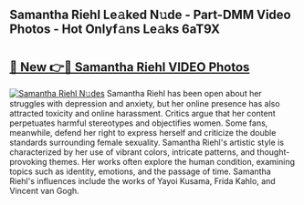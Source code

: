 ## Samantha Riehl Le𝚊ked N𝚞de - Part-DMM Video Photos - Hot Onlyf𝚊ns Le𝚊ks 6aT9X

# <h2><a href="http://ab77228.deff.icu/?id=Samantha+Riehl">🔗 New 👉🔴 Samantha Riehl VIDEO Photos</a></h2>

[![Samantha Riehl N𝚞des](https://i.imgur.com/rIISA9y.gif)](http://ab77228.deff.icu/?id=Samantha+Riehl)
Samantha Riehl has been open about her struggles with depression and anxiety, but her online presence has also attracted toxicity and online harassment. Critics argue that her content perpetuates harmful stereotypes and objectifies women. Some fans, meanwhile, defend her right to express herself and criticize the double standards surrounding female sexuality. Samantha Riehl's artistic style is characterized by her use of vibrant colors, intricate patterns, and thought-provoking themes. Her works often explore the human condition, examining topics such as identity, emotions, and the passage of time. Samantha Riehl's influences include the works of Yayoi Kusama, Frida Kahlo, and Vincent van Gogh.
